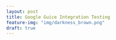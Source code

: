 ```yaml
---
layout: post
title: Google Guice Integration Testing
feature-img: "img/darkness_brown.png"
draft: true
---
```



